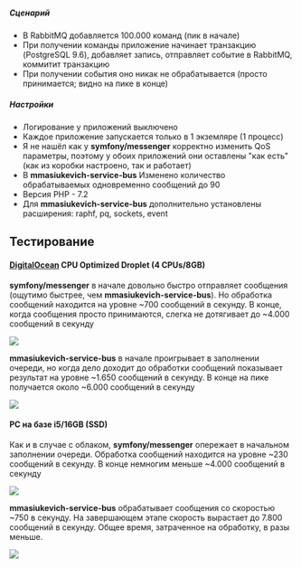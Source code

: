 ##### Сценарий
* В RabbitMQ добавляется 100.000 команд (пик в начале)
* При получении команды приложение начинает транзакцию (PostgreSQL 9.6), добавляет запись, отправляет событие в RabbitMQ, коммитит транзакцию
* При получении события оно никак не обрабатывается (просто принимается; видно на пике в конце)

##### Настройки
* Логирование у приложений выключено
* Каждое приложение запускается только в 1 экземляре (1 процесс)
* Я не нашёл как у **symfony/messenger** корректно изменить QoS параметры, поэтому у обоих приложений они оставлены "как есть" (как из коробки настроено, так и работает)
* В **mmasiukevich-service-bus** Изменено количество обрабатываемых одновременно сообщений до 90
* Версия PHP - 7.2
* Для **mmasiukevich-service-bus** дополнительно установлены расширения: raphf, pq, sockets, event

## Тестирование

#### [DigitalOcean](https://www.digitalocean.com/) CPU Optimized Droplet (4 CPUs/8GB)

**symfony/messenger** в начале довольно быстро отправляет сообщения (ощутимо быстрее, чем **mmasiukevich-service-bus**). Но обработка сообщений находится на уровне ~700 сообщений в секунду. В конце, когда сообщения просто принимаются, слегка не дотягивает до ~4.000 сообщений в секунду

![](https://github.com/mmasiukevich/performance-comparison/blob/master/results/cloud/messenger.jpg)

**mmasiukevich-service-bus** в начале проигрывает в заполнении очереди, но когда дело доходит до обработки сообщений показывает результат на уровне ~1.650 сообщений в секунду. В конце на пике получается около ~6.000 сообщений в секунду

![](https://github.com/mmasiukevich/performance-comparison/blob/master/results/cloud/service-bus.jpg)

#### PC на базе i5/16GB (SSD)

Как и в случае с облаком, **symfony/messenger** опережает в начальном заполнении очереди. Обработка сообщений находится на уровне ~230 сообщений в секунду. В конце немногим меньше ~4.000 сообщений в секунду

![](https://github.com/mmasiukevich/performance-comparison/blob/master/results/pc/messenger.jpg)

**mmasiukevich-service-bus** обрабатывает сообщения со скоростью ~750 в секунду. На завершающем этапе скорость вырастает до 7.800 сообщений в секунду.
Общее время, затраченное на обработку, в разы меньше.

![](https://github.com/mmasiukevich/performance-comparison/blob/master/results/pc/service-bus.jpg)
